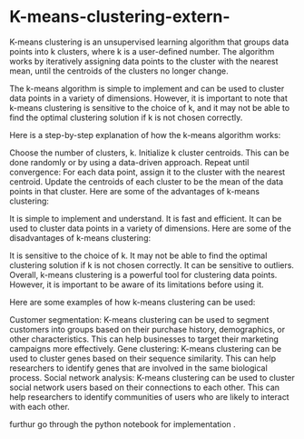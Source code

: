 # K-means-clustering-extern-
K-means clustering is an unsupervised learning algorithm that groups data points into k clusters, where k is a user-defined number. The algorithm works by iteratively assigning data points to the cluster with the nearest mean, until the centroids of the clusters no longer change.


The k-means algorithm is simple to implement and can be used to cluster data points in a variety of dimensions. However, it is important to note that k-means clustering is sensitive to the choice of k, and it may not be able to find the optimal clustering solution if k is not chosen correctly.

Here is a step-by-step explanation of how the k-means algorithm works:

Choose the number of clusters, k.
Initialize k cluster centroids. This can be done randomly or by using a data-driven approach.
Repeat until convergence:
For each data point, assign it to the cluster with the nearest centroid.
Update the centroids of each cluster to be the mean of the data points in that cluster.
Here are some of the advantages of k-means clustering:

It is simple to implement and understand.
It is fast and efficient.
It can be used to cluster data points in a variety of dimensions.
Here are some of the disadvantages of k-means clustering:

It is sensitive to the choice of k.
It may not be able to find the optimal clustering solution if k is not chosen correctly.
It can be sensitive to outliers.
Overall, k-means clustering is a powerful tool for clustering data points. However, it is important to be aware of its limitations before using it.

Here are some examples of how k-means clustering can be used:

Customer segmentation: K-means clustering can be used to segment customers into groups based on their purchase history, demographics, or other characteristics. This can help businesses to target their marketing campaigns more effectively.
Gene clustering: K-means clustering can be used to cluster genes based on their sequence similarity. This can help researchers to identify genes that are involved in the same biological process.
Social network analysis: K-means clustering can be used to cluster social network users based on their connections to each other. This can
help researchers to identify communities of users who are likely to interact with each other.

furthur go through the  python notebook for implementation . 
